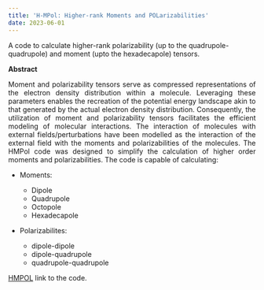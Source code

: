 ```yaml
---
title: 'H-MPol: Higher-rank Moments and POLarizabilities'
date: 2023-06-01
---
```


 A code to calculate higher-rank polarizability (up to the quadrupole-quadrupole) and moment (upto the hexadecapole) tensors.

<!--more-->
**Abstract**
<div style="text-align: justify"> 
Moment and polarizability tensors serve as compressed representations of the electron density distribution within a molecule. Leveraging these parameters enables the recreation of the potential energy landscape akin to that generated by the actual electron density distribution. Consequently, the utilization of moment and polarizability tensors facilitates the efficient modeling of molecular interactions. The interaction of molecules with external fields/perturbations have been modelled as the interaction of the external field with the moments and polarizabilities of the molecules. The HMPol code was designed to simplify the calculation of higher order moments and polarizabilities. The code is capable of calculating: 

- Moments:
    - Dipole
    - Quadrupole
    - Octopole
    - Hexadecapole

- Polarizabilites:
    - dipole-dipole
    - dipole-quadrupole
    - quadrupole-quadrupole

</div>




[HMPOL](https://gitlab.com/AnoopANair/the-hmpol-project) link to the code.
